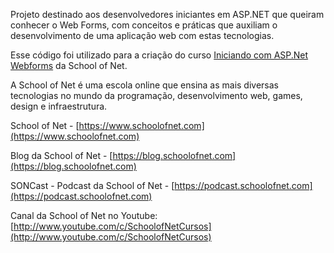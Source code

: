 ﻿Projeto destinado aos desenvolvedores iniciantes em ASP.NET que queiram conhecer o Web Forms, com conceitos e práticas que auxiliam o desenvolvimento de uma aplicação web com estas tecnologias.

Esse código foi utilizado para a criação do curso [Iniciando com ASP.Net Webforms](https://www.schoolofnet.com/curso/aspnet/aspnet-web-forms/iniciando-com-aspnet-webforms/) da School of Net.

A School of Net é uma escola online que ensina as mais diversas tecnologias no mundo da programação, desenvolvimento web, games, design e infraestrutura.

School of Net - [https://www.schoolofnet.com](https://www.schoolofnet.com)

Blog da School of Net - [https://blog.schoolofnet.com](https://blog.schoolofnet.com)

SONCast - Podcast da School of Net - [https://podcast.schoolofnet.com](https://podcast.schoolofnet.com)

Canal da School of Net no Youtube: [http://www.youtube.com/c/SchoolofNetCursos](http://www.youtube.com/c/SchoolofNetCursos)